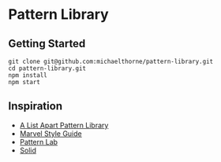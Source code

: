 # Pattern Library

## Getting Started

```
git clone git@github.com:michaelthorne/pattern-library.git
cd pattern-library.git
npm install
npm start
```

## Inspiration

- [A List Apart Pattern Library](http://patterns.alistapart.com)
- [Marvel Style Guide](https://marvelapp.com/styleguide)
- [Pattern Lab](http://patternlab.io)
- [Solid](http://solid.buzzfeed.com)
